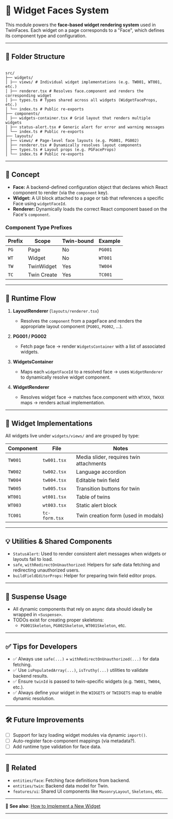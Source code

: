# 🧩 Widget Faces System

This module powers the **face-based widget rendering system** used in TwinFaces. Each widget on a page corresponds to a "Face", which defines its component type and configuration.

---

## 📁 Folder Structure

```

src/
├── widgets/
│ ├── views/ # Individual widget implementations (e.g. TW001, WT001, etc.)
│ ├── renderer.tsx # Resolves face.component and renders the corresponding widget
│ ├── types.ts # Types shared across all widgets (WidgetFaceProps, etc.)
│ └── index.ts # Public re-exports
├── components/
│ ├── widgets-container.tsx # Grid layout that renders multiple widgets
│ ├── status-alert.tsx # Generic alert for error and warning messages
│ └── index.ts # Public re-exports
├── layouts/
│ ├── views/ # Page-level face layouts (e.g. PG001, PG002)
│ ├── renderer.tsx # Dynamically resolves layout components
│ ├── types.ts # Layout props (e.g. PGFaceProps)
│ └── index.ts # Public re-exports

```

---

## 🧠 Concept

- **Face:** A backend-defined configuration object that declares which React component to render (via the `component` key).
- **Widget:** A UI block attached to a page or tab that references a specific Face using `widgetFaceId`.
- **Renderer:** Dynamically loads the correct React component based on the Face's `component`.

### Component Type Prefixes

| Prefix | Scope       | Twin-bound | Example |
| ------ | ----------- | ---------- | ------- |
| `PG`   | Page        | No         | `PG001` |
| `WT`   | Widget      | No         | `WT001` |
| `TW`   | TwinWidget  | Yes        | `TW004` |
| `TC`   | Twin Create | Yes        | `TC001` |

---

## 🔄 Runtime Flow

1. **LayoutRenderer** (`layouts/renderer.tsx`)

   - Resolves the `component` from a pageFace and renders the appropriate layout component (`PG001`, `PG002`, ...).

2. **PG001 / PG002**

   - Fetch page face → render `WidgetsContainer` with a list of associated widgets.

3. **WidgetsContainer**

   - Maps each `widgetFaceId` to a resolved face → uses `WidgetRenderer` to dynamically resolve widget component.

4. **WidgetRenderer**
   - Resolves widget face → matches face.component with `WTXXX`, `TWXXX` maps → renders actual implementation.

---

## 🧱 Widget Implementations

All widgets live under `widgets/views/` and are grouped by type:

| Component | File          | Notes                                   |
| --------- | ------------- | --------------------------------------- |
| `TW001`   | `tw001.tsx`   | Media slider, requires twin attachments |
| `TW002`   | `tw002.tsx`   | Language accordion                      |
| `TW004`   | `tw004.tsx`   | Editable twin field                     |
| `TW005`   | `tw005.tsx`   | Transition buttons for twin             |
| `WT001`   | `wt001.tsx`   | Table of twins                          |
| `WT003`   | `wt003.tsx`   | Static alert block                      |
| `TC001`   | `tc-form.tsx` | Twin creation form (used in modals)     |

---

## 💡 Utilities & Shared Components

- `StatusAlert`: Used to render consistent alert messages when widgets or layouts fail to load.
- `safe`, `withRedirectOnUnauthorized`: Helpers for safe data fetching and redirecting unauthorized users.
- `buildFieldEditorProps`: Helper for preparing twin field editor props.

---

## 🧪 Suspense Usage

- All dynamic components that rely on async data should ideally be wrapped in `<Suspense>`.
- TODOs exist for creating proper skeletons:
  - `PG001Skeleton`, `PG002Skeleton`, `WT001Skeleton`, etc.

---

## ✅ Tips for Developers

- ✅ Always use `safe(...)` + `withRedirectOnUnauthorized(...)` for data fetching.
- ✅ Use `isPopulatedArray(...)`, `isTruthy(...)` utilities to validate backend results.
- ✅ Ensure `twinId` is passed to twin-specific widgets (e.g. `TW001`, `TW004`, etc.).
- ✅ Always define your widget in the `WIDGETS` or `TWIDGETS` map to enable dynamic resolution.

---

## 🛠 Future Improvements

- [ ] Support for lazy loading widget modules via dynamic `import()`.
- [ ] Auto-register face-component mappings (via metadata?).
- [ ] Add runtime type validation for face data.

---

## 📎 Related

- `entities/face`: Fetching face definitions from backend.
- `entities/twin`: Backend data model for Twin.
- `features/ui`: Shared UI components like `MasonryLayout`, `Skeletons`, etc.

---

📘 **See also**: [How to Implement a New Widget](./add-widget.md)

---
